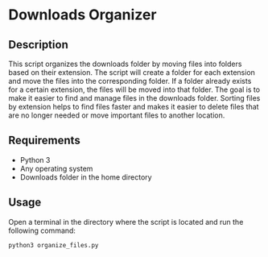 # Downloads Organizer
## Description
This script organizes the downloads folder by moving files into folders based on their extension.
The script will create a folder for each extension and move the files into the corresponding folder. If a folder already exists for a certain extension, the files will be moved into that folder. The goal is to make it easier to find and manage files in the downloads folder. Sorting files by extension helps to find files faster and makes it easier to delete files that are no longer needed or move important files to another location.
## Requirements
- Python 3
- Any operating system
- Downloads folder in the home directory
## Usage
Open a terminal in the directory where the script is located and run the following command:
```bash
python3 organize_files.py
```
